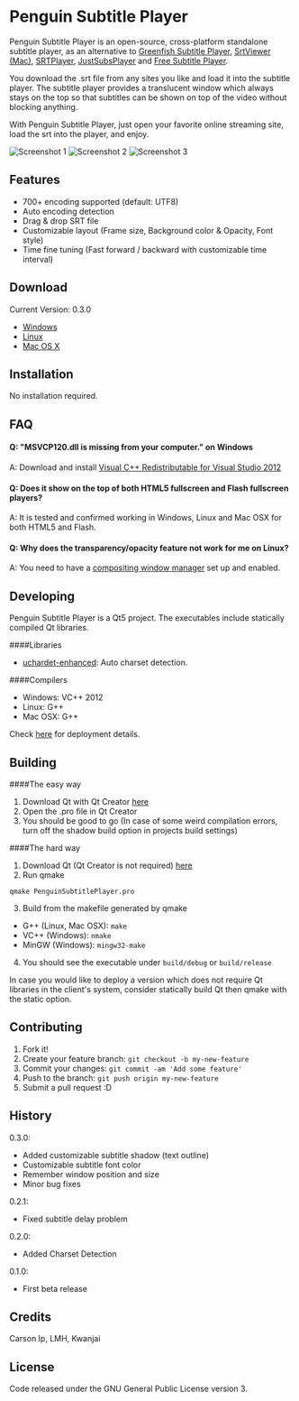 # Penguin Subtitle Player

Penguin Subtitle Player is an open-source, cross-platform standalone subtitle player, as an alternative to [Greenfish Subtitle Player](http://greenfish-subtitle-player.en.softonic.com/), [SrtViewer (Mac)](https://sourceforge.net/projects/srtviewer/), [SRTPlayer](https://sourceforge.net/projects/subtitleplayer/), [JustSubsPlayer](https://justsubsplayer.codeplex.com/) and [Free Subtitle Player](http://sourceforge.net/projects/freesubtitleplayer/).

You download the .srt file from any sites you like and load it into the subtitle player. The subtitle player provides a translucent window which always stays on the top so that subtitles can be shown on top of the video without blocking anything.

With Penguin Subtitle Player, just open your favorite online streaming site, load the srt into the player, and enjoy.

![Screenshot 1](https://a.fsdn.com/con/app/proj/penguinsubtitleplayer/screenshots/Windows_03.png)
![Screenshot 2](https://a.fsdn.com/con/app/proj/penguinsubtitleplayer/screenshots/Windows_00.png)
![Screenshot 3](https://a.fsdn.com/con/app/proj/penguinsubtitleplayer/screenshots/Arch%20Linux_01.png)

## Features

* 700+ encoding supported (default: UTF8)
* Auto encoding detection
* Drag & drop SRT file
* Customizable layout (Frame size, Background color & Opacity, Font style)
* Time fine tuning (Fast forward / backward with customizable time interval)

## Download

Current Version: 0.3.0
* [Windows](https://sourceforge.net/projects/penguinsubtitleplayer/files/Penguin%20Subtitle%20Player/0.3.0/PenguinSubtitlePlayer-Windows.zip/download)
* [Linux](https://sourceforge.net/projects/penguinsubtitleplayer/files/Penguin%20Subtitle%20Player/0.3.0/PenguinSubtitlePlayer-Linux.tar.gz/download)
* [Mac OS X](https://sourceforge.net/projects/penguinsubtitleplayer/files/Penguin%20Subtitle%20Player/0.3.0/PenguinSubtitlePlayer-OSX.zip/download)

## Installation

No installation required.

## FAQ

#### Q: "MSVCP120.dll is missing from your computer." on Windows
A: Download and install [Visual C++ Redistributable for Visual Studio 2012](http://www.microsoft.com/download/details.aspx?id=30679)

#### Q: Does it show on the top of both HTML5 fullscreen and Flash fullscreen players?
A: It is tested and confirmed working in Windows, Linux and Mac OSX for both HTML5 and Flash.

#### Q: Why does the transparency/opacity feature not work for me on Linux?
A: You need to have a [compositing window manager](https://github.com/carsonip/Penguin-Subtitle-Player/issues/19) set up and enabled.

## Developing

Penguin Subtitle Player is a Qt5 project. The executables include statically compiled Qt libraries.

####Libraries
* [uchardet-enhanced](https://bitbucket.org/medoc/uchardet-enhanced): Auto charset detection. 

####Compilers

* Windows: VC++ 2012
* Linux: G++
* Mac OSX: G++

Check [here](http://doc.qt.io/qt-5/deployment.html) for deployment details.

## Building

####The easy way

1. Download Qt with Qt Creator [here](http://www.qt.io/download-open-source/)
2. Open the .pro file in Qt Creator
3. You should be good to go (In case of some weird compilation errors, turn off the shadow build option in projects build settings)

####The hard way

1. Download Qt (Qt Creator is not required) [here](http://www.qt.io/download-open-source/)
2. Run qmake
  ```
  qmake PenguinSubtitlePlayer.pro
  ```
3. Build from the makefile generated by qmake
  * G++ (Linux, Mac OSX): ```make```
  * VC++ (Windows): ```nmake```
  * MinGW (Windows): ```mingw32-make```
4. You should see the executable under ```build/debug``` or ```build/release```

In case you would like to deploy a version which does not require Qt libraries in the client's system, consider statically build Qt then qmake with the static option.

## Contributing

1. Fork it!
2. Create your feature branch: `git checkout -b my-new-feature`
3. Commit your changes: `git commit -am 'Add some feature'`
4. Push to the branch: `git push origin my-new-feature`
5. Submit a pull request :D

## History

0.3.0:
* Added customizable subtitle shadow (text outline)
* Customizable subtitle font color
* Remember window position and size
* Minor bug fixes

0.2.1:
* Fixed subtitle delay problem

0.2.0:
* Added Charset Detection

0.1.0:
* First beta release

## Credits

Carson Ip, LMH, Kwanjai

## License

Code released under the GNU General Public License version 3.
